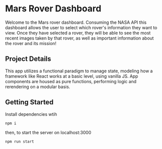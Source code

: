# Mars Rover Dashboard

Welcome to the Mars rover dashboard. Consuming the NASA API this dashboard allows the user to select which rover's information they want to view. Once they have selected a rover, they will be able to see the most recent images taken by that rover, as well as important information about the rover and its mission!

## Project Details

This app utilizes a functional paradigm to manage state, modeling how a framework like React works at a basic level, using vanilla JS. App components are housed as pure functions, performing logic and rerendering on a modular basis.

## Getting Started

Install dependencies wtih

```
npm i
```

then, to start the server on localhost:3000

```
npm run start
```
